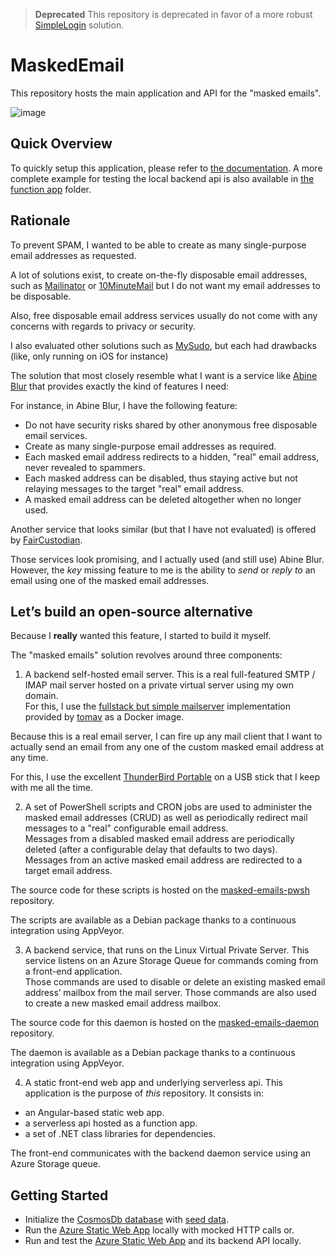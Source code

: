 > **Deprecated** This repository is deprecated in favor of a more robust [SimpleLogin](https://simplelogin.io/) solution.

# MaskedEmail

This repository hosts the main application and API for the "masked emails".

![image](https://user-images.githubusercontent.com/8488398/73608615-7d394300-45c5-11ea-94b1-e50ed0a2f4e4.png)

## Quick Overview

To quickly setup this application, please refer to [the documentation](src/angular). A more complete example for testing
the local backend api is also available in [the function app](src/api) folder.

## Rationale

To prevent SPAM, I wanted to be able to create as many single-purpose email addresses as requested.

A lot of solutions exist, to create on-the-fly disposable email addresses, such as [Mailinator](https://www.mailinator.com/) or [10MinuteMail](https://10minutemail.com/10MinuteMail/index.html) but I do not want my email addresses to be disposable.

Also, free disposable email address services usually do not come with any concerns with regards to privacy or security.

I also evaluated other solutions such as [MySudo](https://mysudo.com/), but each had drawbacks (like, only running on iOS for instance)

The solution that most closely resemble what I want is a service like [Abine Blur](https://dnt.abine.com/#register) that provides exactly the kind of features I need:

For instance, in Abine Blur, I have the following feature:

- Do not have security risks shared by other anonymous free disposable email services.
- Create as many single-purpose email addresses as required.
- Each masked email address redirects to a hidden, "real" email address, never revealed to spammers.
- Each masked address can be disabled, thus staying active but not relaying messages to the target "real" email address.
- A masked email address can be deleted altogether when no longer used.

Another service that looks similar (but that I have not evaluated) is offered by [FairCustodian](https://nope.faircustodian.com/).

Those services look promising, and I actually used (and still use) Abine Blur. However, the _key_ missing feature to me is the ability to *send* or *reply to* an email using one of the masked email addresses.

## Let’s build an open-source alternative

Because I **really** wanted this feature, I started to build it myself.

The "masked emails" solution revolves around three components:

1. A backend self-hosted email server. This is a real full-featured SMTP / IMAP mail server hosted on a private virtual server using my own domain.  
For this, I use the [fullstack but simple mailserver](https://github.com/tomav/docker-mailserver) implementation provided by [tomav](https://github.com/tomav) as a Docker image.

Because this is a real email server, I can fire up any mail client that I want to actually send an email from any one of the custom masked email address at any time.

For this, I use the excellent [ThunderBird Portable](https://portableapps.com/apps/internet/thunderbird_portable) on a USB stick that I keep with me all the time.

2. A set of PowerShell scripts and CRON jobs are used to administer the masked email addresses (CRUD) as well as periodically redirect mail messages to a "real" configurable email address.  
Messages from a disabled masked email address are periodically deleted (after a configurable delay that defaults to two days).  
Messages from an active masked email address are redirected to a target email address.

The source code for these scripts is hosted on the [masked-emails-pwsh](https://github.com/springcomp/masked-emails-pwsh) repository.

The scripts are available as a Debian package thanks to a continuous integration using AppVeyor.

3. A backend service, that runs on the Linux Virtual Private Server. This service listens on an Azure Storage Queue for commands coming from a front-end application.  
Those commands are used to disable or delete an existing masked email address’ mailbox from the mail server. Those commands are also used to create a new masked email address mailbox.

The source code for this daemon is hosted on the [masked-emails-daemon](https://github.com/springcomp/masked-emails-daemon) repository.

The daemon is available as a Debian package thanks to a continuous integration using AppVeyor.

4. A static front-end web app and underlying serverless api. This application is the purpose of *this* repository. It consists in:

- an Angular-based static web app.
- a serverless api hosted as a function app.
- a set of .NET class libraries for dependencies.


The front-end communicates with the backend daemon service using an Azure Storage queue.

## Getting Started

- Initialize the [CosmosDb database](./src/api) with [seed data](./src/seed).
- Run the [Azure Static Web App](./src/angular) locally with mocked HTTP calls or.
- Run and test the [Azure Static Web App](./src/api) and its backend API locally.
